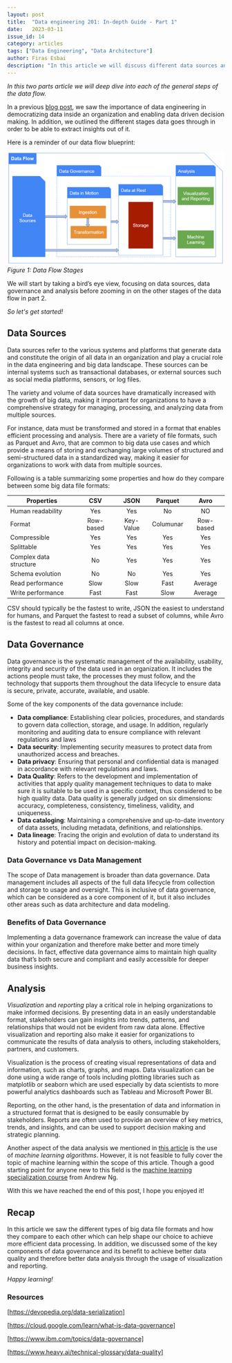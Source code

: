 ```yaml
---
layout: post
title:  "Data engineering 201: In-depth Guide - Part 1"
date:   2023-03-11
issue_id: 14
category: articles
tags: ["Data Engineering", "Data Architecture"]
author: Firas Esbai
description: "In this article we will discuss different data sources and big data file formats as well as data governance, its benefits and differences from data management"
---
```


*In this two parts article we will deep dive into each of the general steps of the data flow.* 

In a previous [blog post], we saw the importance of data engineering in democratizing data inside an organization and enabling data driven decision making. 
In addition, we outlined the different stages data goes through in order to be able to extract insights out of it. 

Here is a reminder of our data flow blueprint: 

![image](/assets/images/articles/10_data_flow.png)
<br />*Figure 1: Data Flow Stages* 

We will start by taking a bird’s eye view, focusing on data sources, data governance and analysis before zooming in on the other stages of the data flow in part 2.  

*So let's get started!* 

## Data Sources ##

Data sources refer to the various systems and platforms that generate data and constitute the origin of all data in an organization and play a crucial role in the data engineering and big data landscape. 
These sources can be internal systems such as transactional databases, or external sources such as social media platforms, sensors, or log files.

The variety and volume of data sources have dramatically increased with the growth of big data, making it important for organizations to have a comprehensive strategy for managing, processing, and analyzing data from multiple sources.

For instance, data must be transformed and stored in a format that enables efficient processing and analysis. 
There are a variety of file formats, such as Parquet and Avro, that are common to big data use cases and which provide a means of storing and exchanging large volumes of structured and semi-structured data in a standardized way, making it easier for organizations to work with data from multiple sources.  

Following is a table summarizing some properties and how do they compare between some big data file formats:  

| Properties              | CSV        | JSON        |Parquet      |Avro        |
| ----------------------- |:----------:|:-----------:|:-----------:|:----------:|
| Human readability       | Yes        | Yes         | No          | NO         |
| Format                  | Row-based  | Key-Value   | Columunar   | Row-based  |
| Compressible            | Yes        | Yes         | Yes         | Yes        |
| Splittable              | Yes        | Yes         | Yes         | Yes        |
| Complex data structure  | No         | Yes         | Yes         | Yes        |
| Schema evolution        | No         | No          | Yes         | Yes        |
| Read performance        | Slow       | Slow        | Fast        | Average    |
| Write performance       | Fast       | Fast        | Slow        | Average    |

CSV should typically be the fastest to write, JSON the easiest to understand for humans, and Parquet the fastest to read a subset of columns, while Avro is the fastest to read all columns at once. 

## Data Governance ##

Data governance is the systematic management of the availability, usability, integrity and security of the data used in an organization. 
It includes the actions people must take, the processes they must follow, and the technology that supports them throughout the data lifecycle to ensure data is secure, private, accurate, available, and usable.

Some of the key components of the data governance include:

- **Data compliance**: Establishing clear policies, procedures, and standards to govern data collection, storage, and usage. In addition, regularly monitoring and auditing data to ensure compliance with relevant regulations and laws
- **Data security**: Implementing security measures to protect data from unauthorized access and breaches.
- **Data privacy**: Ensuring that personal and confidential data is managed in accordance with relevant regulations and laws.
- **Data Quality**: Refers to the development and implementation of activities that apply quality management techniques to data to make sure it is suitable to be used in a specific context, thus considered to be high quality data. Data quality is generally judged on six dimensions: accuracy, completeness, consistency, timeliness, validity, and uniqueness. 
- **Data cataloging**: Maintaining a comprehensive and up-to-date inventory of data assets, including metadata, definitions, and relationships.
- **Data lineage**: Tracing the origin and evolution of data to understand its history and potential impact on decision-making.

### Data Governance vs Data Management ###

The scope of Data management is broader than data governance. 
Data management includes all aspects of the full data lifecycle from collection and storage to usage and oversight. 
This is inclusive of data governance, which can be considered as a core component of it, but it also includes other areas such as data architecture and data modeling. 

### Benefits of Data Governance ###

Implementing a data governance framework can increase the value of data within your organization and therefore make better and more timely decisions. 
In fact, effective data governance aims to maintain high quality data that’s both secure and compliant and easily accessible for deeper business insights. 

## Analysis ##

*Visualization* and *reporting* play a critical role in helping organizations to make informed decisions. 
By presenting data in an easily understandable format, stakeholders can gain insights into trends, patterns, and relationships that would not be evident from raw data alone. 
Effective visualization and reporting also make it easier for organizations to communicate the results of data analysis to others, including stakeholders, partners, and customers.

Visualization is the process of creating visual representations of data and information, such as charts, graphs, and maps. 
Data visualization can be done using a wide range of tools including plotting libraries such as matplotlib or seaborn which are used especially by data scientists to more powerful analytics dashboards such as Tableau and Microsoft Power BI. 

Reporting, on the other hand, is the presentation of data and information in a structured format that is designed to be easily consumable by stakeholders. 
Reports are often used to provide an overview of key metrics, trends, and insights, and can be used to support decision making and strategic planning.

Another aspect of the data analysis we mentioned in [this article] is the use of *machine learning algorithms*. 
However, it is not feasible to fully cover the topic of machine learning within the scope of this article. 
Though a good starting point for anyone new to this field is the [machine learning specialization course] from Andrew Ng.

With this we have reached the end of this post, I hope you enjoyed it!

## Recap ## 

In this article we saw the different types of big data file formats and how they compare to each other which can help shape our choice to achieve more efficient data processing. 
In addition, we discussed some of the key components of data governance and its benefit to achieve better data quality and therefore better data analysis through the usage of visualization and reporting.  

*Happy learning!*

### Resources ###

[https://devopedia.org/data-serialization]

[https://cloud.google.com/learn/what-is-data-governance]

[https://www.ibm.com/topics/data-governance]

[https://www.heavy.ai/technical-glossary/data-quality]

[https://www.tableau.com/learn/articles/data-management-vs-data-governance]: https://www.tableau.com/learn/articles/data-management-vs-data-governance

[https://devopedia.org/data-serialization]: https://devopedia.org/data-serialization 
[https://cloud.google.com/learn/what-is-data-governance]: https://cloud.google.com/learn/what-is-data-governance
[https://www.ibm.com/topics/data-governance]: https://www.ibm.com/topics/data-governance 
[https://www.heavy.ai/technical-glossary/data-quality]: https://www.heavy.ai/technical-glossary/data-quality
[https://www.tableau.com/learn/articles/data-management-vs-data-governance]: https://www.tableau.com/learn/articles/data-management-vs-data-governance

[blog post]: https://www.firasesbai.com/articles/2023/03/01/data-engineering-101.html
[this article]: https://www.firasesbai.com/articles/2023/03/01/data-engineering-101.html
[machine learning specialization course]: https://www.deeplearning.ai/courses/machine-learning-specialization/ 